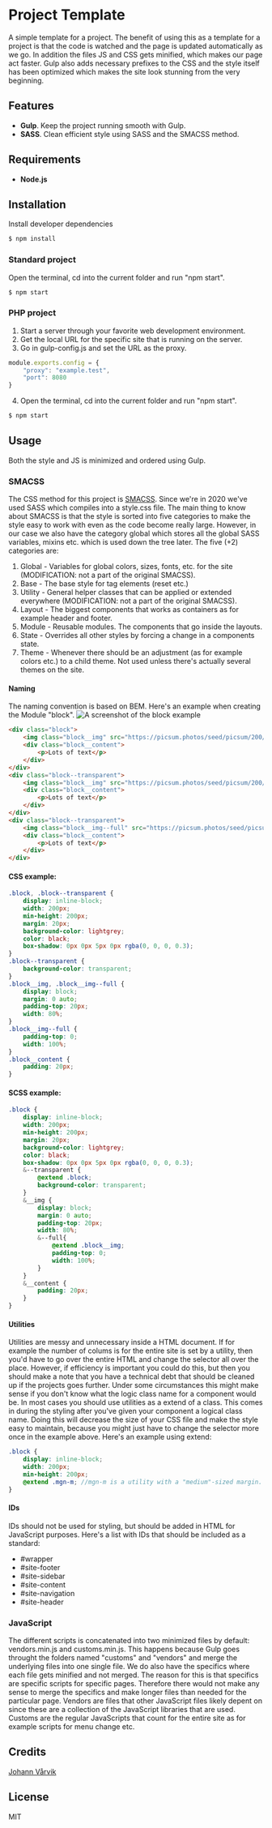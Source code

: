 # Project Template
A simple template for a project. The benefit of using this as a template for a project is that the code is watched and the page is updated automatically as we go. In addition the files JS and CSS gets minified, which makes our page act faster. Gulp also adds necessary prefixes to the CSS and the style itself has been optimized which makes the site look stunning from the very beginning.
## Features
* **Gulp**. Keep the project running smooth with Gulp.
* **SASS**. Clean efficient style using SASS and the SMACSS method.
## Requirements
* **Node.js**
## Installation
Install developer dependencies
```bash
$ npm install
```
### Standard project
Open the terminal, cd into the current folder and run "npm start".
```bash
$ npm start
```
### PHP project
1. Start a server through your favorite web development environment.
2. Get the local URL for the specific site that is running on the server.
3. Go in gulp-config.js and set the URL as the proxy.
```js
module.exports.config = {
	"proxy": "example.test",
	"port": 8080
}
```
4. Open the terminal, cd into the current folder and run "npm start".
```bash
$ npm start
```
## Usage
Both the style and JS is minimized and ordered using Gulp.
### SMACSS
The CSS method for this project is [SMACSS](http://smacss.com/). Since we're in 2020 we've used SASS which compiles into a style.css file. The main thing to know about SMACSS is that the style is sorted into five categories to make the style easy to work with even as the code become really large. However, in our case we also have the category global which stores all the global SASS variables, mixins etc. which is used down the tree later.
The five (+2) categories are:
1. Global - Variables for global colors, sizes, fonts, etc. for the site (MODIFICATION: not a part of the original SMACSS).
2. Base - The base style for tag elements (reset etc.)
3. Utility - General helper classes that can be applied or extended everywhere (MODIFICATION: not a part of the original SMACSS).
4. Layout - The biggest components that works as containers as for example header and footer.
5. Module - Reusable modules. The components that go inside the layouts.
6. State - Overrides all other styles by forcing a change in a components state.
7. Theme - Whenever there should be an adjustment (as for example colors etc.) to a child theme. Not used unless there's actually several themes on the site.
#### Naming
The naming convention is based on BEM. Here's an example when creating the Module "block".
![A screenshot of the block example](src/assets/images/project-template-screen.png?raw=true)
```html
<div class="block">
	<img class="block__img" src="https://picsum.photos/seed/picsum/200/300"/>
	<div class="block__content">
		<p>Lots of text</p>
	</div>
</div>
<div class="block--transparent">
	<img class="block__img" src="https://picsum.photos/seed/picsum/200/300"/>
	<div class="block__content">
		<p>Lots of text</p>
	</div>
</div>
<div class="block--transparent">
	<img class="block__img--full" src="https://picsum.photos/seed/picsum/200/300"/>
	<div class="block__content">
		<p>Lots of text</p>
	</div>
</div>
```
#### CSS example:
```css
.block, .block--transparent {
	display: inline-block;
	width: 200px;
	min-height: 200px;
	margin: 20px;
	background-color: lightgrey;
	color: black;
	box-shadow: 0px 0px 5px 0px rgba(0, 0, 0, 0.3);
}
.block--transparent {
	background-color: transparent;
}
.block__img, .block__img--full {
	display: block;
	margin: 0 auto;
	padding-top: 20px;
	width: 80%;
}
.block__img--full {
	padding-top: 0;
	width: 100%;
}
.block__content {
	padding: 20px;
}
```
#### SCSS example:
```scss
.block {
	display: inline-block;
	width: 200px;
	min-height: 200px;
	margin: 20px;
	background-color: lightgrey;
	color: black;
	box-shadow: 0px 0px 5px 0px rgba(0, 0, 0, 0.3);
	&--transparent {
		@extend .block;
		background-color: transparent;
	}
	&__img {
		display: block;
		margin: 0 auto;
		padding-top: 20px;
		width: 80%;
		&--full{
			@extend .block__img;
			padding-top: 0;
			width: 100%;
		}
	}
	&__content {
		padding: 20px;
	}
}
```
#### Utilities
Utilities are messy and unnecessary inside a HTML document. If for example the number of colums is for the entire site is set by a utility, then you'd have to go over the entire HTML and change the selector all over the place. However, if efficiency is important you could do this, but then you should make a note that you have a technical debt that should be cleaned up if the projects goes further. Under some circumstances this might make sense if you don't know what the logic class name for a component would be.
In most cases you should use utilities as a extend of a class. This comes in during the styling after you've given your component a logical class name. Doing this will decrease the size of your CSS file and make the style easy to maintain, because you might just have to change the selector more once in the example above. Here's an example using extend:
```scss
.block {
	display: inline-block;
	width: 200px;
	min-height: 200px;
	@extend .mgn-m; //mgn-m is a utility with a "medium"-sized margin.
}
```
#### IDs
IDs should not be used for styling, but should be added in HTML for JavaScript purposes. Here's a list with IDs that should be included as a standard:
* #wrapper
* #site-footer
* #site-sidebar
* #site-content
* #site-navigation
* #site-header
### JavaScript
The different scripts is concatenated into two minimized files by default: vendors.min.js and customs.min.js. This happens because Gulp goes throught the folders named "customs" and "vendors" and merge the underlying files into one single file. We do also have the specifics where each file gets minified and not merged.
The reason for this is that specifics are specific scripts for specific pages. Therefore there would not make any sense to merge the specifics and make longer files than needed for the particular page.
Vendors are files that other JavaScript files likely depent on since these are a collection of the JavaScript libraries that are used.
Customs are the regular JavaScripts that count for the entire site as for example scripts for menu change etc.
## Credits
[Johann Vårvik](https://github.com/vaarvik)
## License
MIT
